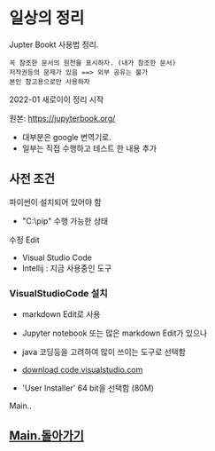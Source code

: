 # 일상의 정리

Jupter Bookt 사용법 정리.

```{note}
꼭 참조한 문서의 원천을 표시하자. (내가 참조한 문서)
저작권등의 문제가 있음 ==> 외부 공유는 불가
본인 참고용으로만 사용하자
```




2022-01 새로이이 정리 시작

원본: https://jupyterbook.org/
- 대부분은 google 변역기로.
- 일부는 직접 수행하고 테스트 한 내용 추가



## 사전 조건

파이썬이 설치되어 있어야 함
- "C:\pip" 수행 가능한 상태

수정 Edit
- Visual Studio Code
- Intellij : 지금 사용중인 도구

### VisualStudioCode 설치

- markdown Edit로 사용
- Jupyter notebook 또는 많은 markdown Edit가 있으나
- java 코딩등을 고려하여 많이 쓰이는 도구로 선택함

- [download code.visualstudio.com](https://code.visualstudio.com/download)
- 'User Installer' 64 bit을 선택함 (80M)

       
Main..

<a class="reference internal" href="../../../index.html">
     <H2>Main.돌아가기</H2>
</a>